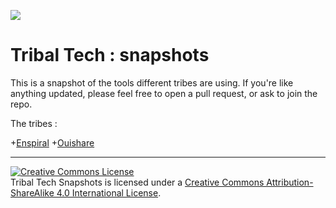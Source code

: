 [![](https://github.com/mixmix/hypermarkdown/raw/master/hypermarkdown_badge.png)](https://hypermarkdown.herokuapp.com)

# Tribal Tech : snapshots

This is a snapshot of the tools different tribes are using. If you're like anything updated, please feel free to open a pull request, or ask to join the repo.

The tribes : 

+[Enspiral](./enspiral.md)
+[Ouishare](./ouishare.md)

---

<a rel="license" href="http://creativecommons.org/licenses/by-sa/4.0/"><img alt="Creative Commons License" style="border-width:0" src="https://i.creativecommons.org/l/by-sa/4.0/88x31.png" /></a><br /><span xmlns:dct="http://purl.org/dc/terms/" property="dct:title">Tribal Tech Snapshots</span> is licensed under a <a rel="license" href="http://creativecommons.org/licenses/by-sa/4.0/">Creative Commons Attribution-ShareAlike 4.0 International License</a>.

